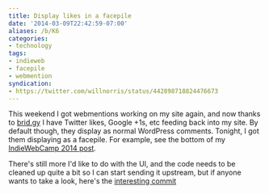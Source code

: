 ```yaml
---
title: Display likes in a facepile
date: '2014-03-09T22:42:59-07:00'
aliases: /b/K6
categories:
- technology
tags:
- indieweb
- facepile
- webmention
syndication:
- https://twitter.com/willnorris/status/442898718824476673
---
```

This weekend I got webmentions working on my site again, and now thanks to [brid.gy](http://brid.gy) I have Twitter
likes, Google +1s, etc feeding back into my site.  By default though, they display as normal WordPress comments.
Tonight, I got them displaying as a facepile.  For example, see the bottom of my [IndieWebCamp 2014
post](/2014/03/indiewebcamp-2014).

There's still more I'd like to do with the UI, and the code needs to be cleaned up quite a bit so I can start sending it
upstream, but if anyone wants to take a look, here's the [interesting commit][]

[interesting commit]: https://github.com/willnorris/willnorris.com-wordpress/commit/d6061d6
